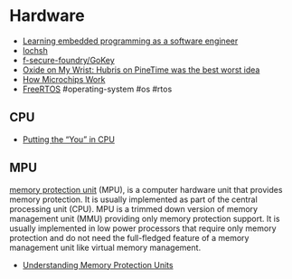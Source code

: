 # Hardware

- [Learning embedded programming as a software engineer](https://blog.athrunen.dev/learning-hardware-programming-as-a-software-engineer/)
- [lochsh](https://mcla.ug/blog/how-to-flash-an-led.html)
- [f-secure-foundry/GoKey](https://github.com/f-secure-foundry/GoKey)
- [Oxide on My Wrist: Hubris on PineTime was the best worst idea](https://artemis.sh/2022/03/28/oxide-hubris-on-pinetime.html)
- [How Microchips Work](https://exclusivearchitecture.com/03-technical-articles-IC-00-table-of-contents.html)
- [FreeRTOS](https://www.freertos.org/) #operating-system #os #rtos

## CPU

- [Putting the “You” in CPU](https://cpu.land)

## MPU

[memory protection unit](https://en.wikipedia.org/wiki/Memory_protection_unit) (MPU), is a computer hardware unit that provides memory protection. It is usually implemented as part of the central processing unit (CPU). MPU is a trimmed down version of memory management unit (MMU) providing only memory protection support. It is usually implemented in low power processors that require only memory protection and do not need the full-fledged feature of a memory management unit like virtual memory management.

- [Understanding Memory Protection Units](https://semiengineering.com/understanding-memory-protection-units/)
